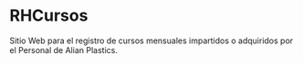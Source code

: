 # RHCursos
Sitio Web para el registro de cursos mensuales impartidos o adquiridos por el Personal de Alian Plastics.